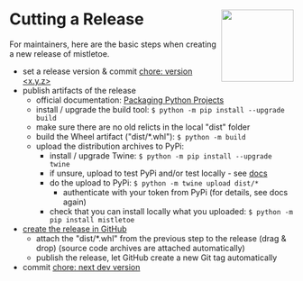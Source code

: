 <h1>Cutting a Release<img src='https://cdn.rawgit.com/miyuchina/mistletoe/master/resources/logo.svg' align='right' width='128' height='128'></h1>

For maintainers, here are the basic steps when creating a new release of mistletoe.

* set a release version & commit [chore: version <x.y.z>](https://github.com/miyuchina/mistletoe/commit/35dfaa0a95e8abb1cdceb8e449f9590905dca439)
* publish artifacts of the release
    * official documentation: [Packaging Python Projects](https://packaging.python.org/en/latest/tutorials/packaging-projects/)
    * install / upgrade the build tool: `$ python -m pip install --upgrade build`
    * make sure there are no old relicts in the local "dist" folder
    * build the Wheel artifact ("dist/*.whl"): `$ python -m build`
    * upload the distribution archives to PyPi:
        * install / upgrade Twine: `$ python -m pip install --upgrade twine`
        * if unsure, upload to test PyPi and/or test locally - see [docs](https://packaging.python.org/en/latest/tutorials/packaging-projects/#uploading-the-distribution-archives)
        * do the upload to PyPi: `$ python -m twine upload dist/*`
            * authenticate with your token from PyPi (for details, see docs again)
        * check that you can install locally what you uploaded: `$ python -m pip install mistletoe`
* [create the release in GitHub](https://github.com/miyuchina/mistletoe/releases/new)
    * attach the "dist/*.whl" from the previous step to the release (drag & drop) (source code archives are attached automatically)
    * publish the release, let GitHub create a new Git tag automatically
* commit [chore: next dev version](https://github.com/miyuchina/mistletoe/commit/aa624e0e7015fa9993056bb4016bdec6079122d7)

